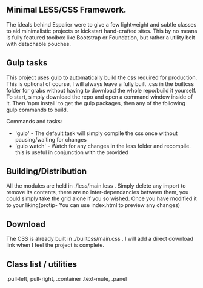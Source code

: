 ## Minimal LESS/CSS Framework.
The ideals behind Espalier were to give a few lightweight and subtle classes to aid minimalistic projects or kickstart hand-crafted sites.
This by no means is fully featured toolbox like Bootstrap or Foundation, but rather a utility belt with detachable pouches.

## Gulp tasks
This project uses gulp to automatically build the css required for production. This is optional of course, I will always leave a fully built .css in the builtcss folder for grabs without having to download the whole repo/build it yourself. To start, simply download the repo and open a command window inside of it. Then 'npm install' to get the gulp packages, then any of the following gulp commands to build.

Commands and tasks:
* 'gulp' - The default task will simply compile the css once without pausing/waiting for changes
* 'gulp watch' - Watch for any changes in the less folder and recompile. this is useful in conjunction with the provided 

## Building/Distribution
All the modules are held in ./less/main.less . Simply delete any import to remove its contents, there are no inter-dependancies between them, you could simply take the grid alone if you so wished. Once you have modified it to your liking(protip- You can use index.html to preview any changes)

## Download
The CSS is already built in ./builtcss/main.css . I will add a direct download link when I feel the project is complete.

## Class list / utilities
.pull-left, pull-right, .container
.text-mute, 
.panel
